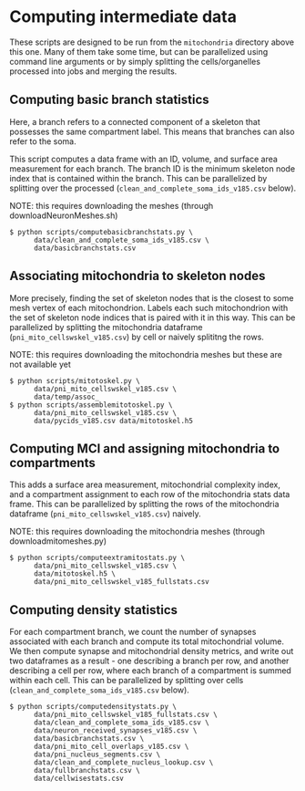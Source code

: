 # Computing intermediate data

These scripts are designed to be run from the `mitochondria` directory above this one.
Many of them take some time, but can be parallelized using command line arguments or
by simply splitting the cells/organelles processed into jobs and merging the results.

## Computing basic branch statistics
Here, a branch refers to a connected component of a skeleton that possesses
the same compartment label. This means that branches can also refer to the
soma.

This script computes a data frame with an ID, volume, and surface area
measurement for each branch. The branch ID is the minimum skeleton node index
that is contained within the branch. This can be parallelized by splitting over
the processed (`clean_and_complete_soma_ids_v185.csv` below).

NOTE: this requires downloading the meshes (through downloadNeuronMeshes.sh)
```
$ python scripts/computebasicbranchstats.py \
      data/clean_and_complete_soma_ids_v185.csv \
      data/basicbranchstats.csv
```


## Associating mitochondria to skeleton nodes
More precisely, finding the set of skeleton nodes that is the closest to
some mesh vertex of each mitochondrion. Labels each such mitochondrion
with the set of skeleton node indices that is paired with it in this way.
This can be parallelized by splitting the mitochondria dataframe
(`pni_mito_cellswskel_v185.csv`) by cell or naively splititng the rows.


NOTE: this requires downloading the mitochondria meshes but these are not available yet
```
$ python scripts/mitotoskel.py \
      data/pni_mito_cellswskel_v185.csv \
      data/temp/assoc_
$ python scripts/assemblemitotoskel.py \
      data/pni_mito_cellswskel_v185.csv \
      data/pycids_v185.csv data/mitotoskel.h5
```


## Computing MCI and assigning mitochondria to compartments
This adds a surface area measurement, mitochondrial complexity index,
and a compartment assignment to each row of the mitochondria stats
data frame. This can be parallelized by splitting the rows of the
mitochondria dataframe (`pni_mito_cellswskel_v185.csv`) naively.

NOTE: this requires downloading the mitochondria meshes (through downloadmitomeshes.py)
```
$ python scripts/computeextramitostats.py \
      data/pni_mito_cellswskel_v185.csv \
      data/mitotoskel.h5 \
      data/pni_mito_cellswskel_v185_fullstats.csv
```


## Computing density statistics
For each compartment branch, we count the number of synapses associated
with each branch and compute its total mitochondrial volume. We then
compute synapse and mitochondrial density metrics, and write out
two dataframes as a result - one describing a branch per row, and
another describing a cell per row, where each branch of a compartment
is summed within each cell. This can be parallelized by splitting over
cells (`clean_and_complete_soma_ids_v185.csv` below).
```
$ python scripts/computedensitystats.py \
      data/pni_mito_cellswskel_v185_fullstats.csv \
      data/clean_and_complete_soma_ids_v185.csv \
      data/neuron_received_synapses_v185.csv \
      data/basicbranchstats.csv \
      data/pni_mito_cell_overlaps_v185.csv \
      data/pni_nucleus_segments.csv \
      data/clean_and_complete_nucleus_lookup.csv \
      data/fullbranchstats.csv \
      data/cellwisestats.csv
```

